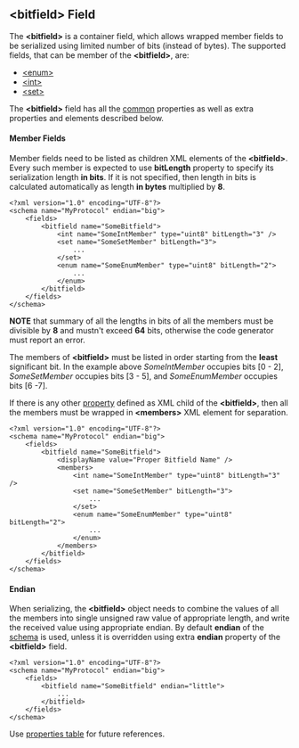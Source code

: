 ## &lt;bitfield&gt; Field
The **&lt;bitfield&gt;** is a container field, which allows wrapped member fields
to be serialized using limited number of bits (instead of bytes). 
The supported fields, that can be member of the **&lt;bitfield&gt;**, are:
- [&lt;enum&gt;](enum.md)
- [&lt;int&gt;](int.md)
- [&lt;set&gt;](set.md)

The **&lt;bitfield&gt;** field has all the [common](common.md) properties
as well as extra properties and elements described below.

#### Member Fields
Member fields need to be listed as children XML elements of the **&lt;bitfield&gt;**.
Every such member is expected to use **bitLength** property to specify its
serialization length **in bits**. If it is not specified, then length in bits
is calculated automatically as length **in bytes** multiplied by **8**.
```
<?xml version="1.0" encoding="UTF-8"?>
<schema name="MyProtocol" endian="big">
    <fields>
        <bitfield name="SomeBitfield">
            <int name="SomeIntMember" type="uint8" bitLength="3" />
            <set name="SomeSetMember" bitLength="3">
                ...
            </set>
            <enum name="SomeEnumMember" type="uint8" bitLength="2">
                ...
            </enum>
        </bitfield>
    </fields>
</schema>
```
**NOTE** that summary of all the lengths in bits of all the members must be
divisible by **8** and mustn't exceed **64** bits, otherwise the code generator 
must report an error.

The members of **&lt;bitfield&gt;** must be listed in order starting from the
**least** significant bit. In the example above *SomeIntMember* occupies bits
[0 - 2], *SomeSetMember* occupies bits [3 - 5], and *SomeEnumMember* occupies
bits [6 -7].

If there is any other [property](../intro/properties.md) defined as XML child
of the **&lt;bitfield&gt;**, then all the members must be wrapped in 
**&lt;members&gt;** XML element for separation.
```
<?xml version="1.0" encoding="UTF-8"?>
<schema name="MyProtocol" endian="big">
    <fields>
        <bitfield name="SomeBitfield">
            <displayName value="Proper Bitfield Name" />
            <members>
                <int name="SomeIntMember" type="uint8" bitLength="3" />
                <set name="SomeSetMember" bitLength="3">
                    ...
                </set>
                <enum name="SomeEnumMember" type="uint8" bitLength="2">
                    ...
                </enum>
            </members>
        </bitfield>
    </fields>
</schema>
```

#### Endian
When serializing, the **&lt;bitfield&gt;** object needs to combine the
values of all the members into single unsigned raw value of appropriate length,
and write the received value using appropriate endian.
By default **endian** of the [schema](../schema/schema.md) is used, unless it
is overridden using extra **endian** property of the **&lt;bitfield&gt;** field.
```
<?xml version="1.0" encoding="UTF-8"?>
<schema name="MyProtocol" endian="big">
    <fields>
        <bitfield name="SomeBitfield" endian="little">
            ...
        </bitfield>
    </fields>
</schema>
```

Use [properties table](../appendix/bitfield.md) for future references.
